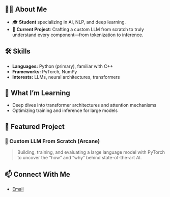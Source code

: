 ## 👨‍💻 About Me

- 🎓 **Student** specializing in AI, NLP, and deep learning.
- 🚀 **Current Project**: Crafting a custom LLM from scratch to truly understand every component—from tokenization to inference.

## 🛠️ Skills

- **Languages:** Python (primary), familiar with C++
- **Frameworks:** PyTorch, NumPy
- **Interests:** LLMs, neural architectures, transformers

## 🌱 What I’m Learning

- Deep dives into transformer architectures and attention mechanisms
- Optimizing training and inference for large models

## 📂 Featured Project

### 🧠 Custom LLM From Scratch (Arcane)
> Building, training, and evaluating a large language model with PyTorch to uncover the “how” and “why” behind state-of-the-art AI.

## 📫 Connect With Me

- [Email](mailto:Alexblee1118@gmail.com)
